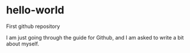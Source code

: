 # hello-world
First github repository

I am just going through the guide for Github, and I am asked to write a bit about myself.
